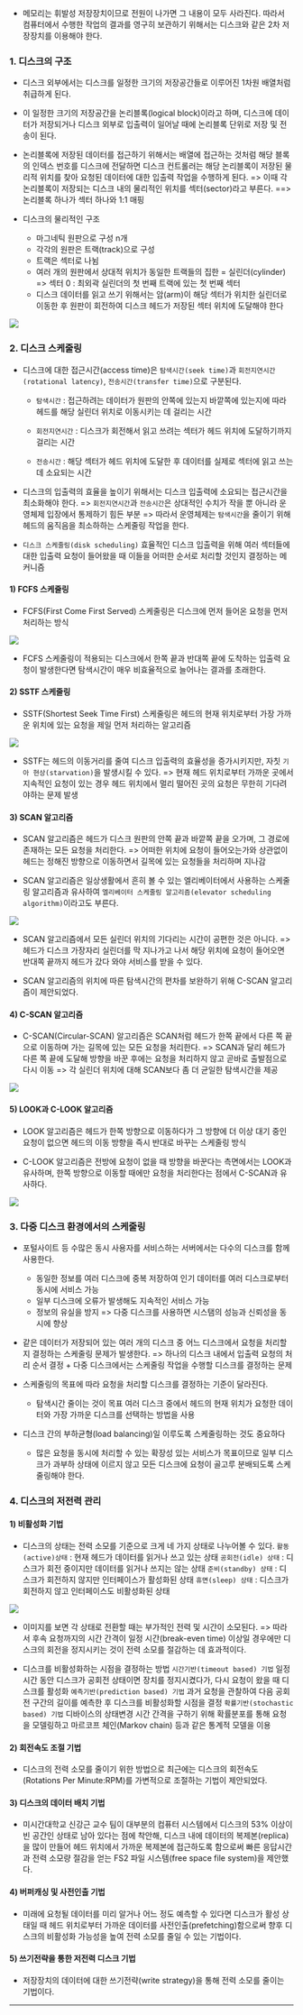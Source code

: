 - 메모리는 휘발성 저장장치이므로 전원이 나가면 그 내용이 모두 사라진다. 따라서 컴퓨터에서 수행한 작업의 결과를 영구히 보관하기 위해서는 디스크와 같은 2차 저장장치를 이용해야 한다.

### 1. 디스크의 구조

- 디스크 외부에서는 디스크를 일정한 크기의 저장공간들로 이루어진 1차원 배열처럼 취급하게 된다.

- 이 일정한 크기의 저장공간을 논리블록(logical block)이라고 하며, 디스크에 데이터가 저장되거나 디스크 외부로 입출력이 일어날 때에 논리블록 단위로 저장 및 전송이 된다.

- 논리블록에 저장된 데이터를 접근하기 위해서는 배열에 접근하는 것처럼 해당 블록의 인덱스 번호를 디스크에 전달하면 디스크 컨트롤러는 해당 논리블록이 저장된 물리적 위치를 찾아 요청된 데이터에 대한 입출력 작업을 수행하게 된다.
=> 이때 각 논리블록이 저장되는 디스크 내의 물리적인 위치를 섹터(sector)라고 부른다.
==> 논리블록 하나가 섹터 하나와 1:1 매핑

- 디스크의 물리적인 구조
  - 마그네틱 원판으로 구성 n개
  - 각각의 원판은 트랙(track)으로 구성
  - 트랙은 섹터로 나뉨
  - 여러 개의 원판에서 상대적 위치가 동일한 트랙들의 집한 = 실린더(cylinder)
  => 섹터 0 : 최외곽 실린더의 첫 번째 트랙에 있는 첫 번째 섹터
  - 디스크 데이터를 읽고 쓰기 위해서는 암(arm)이 해당 섹터가 위치한 실린더로 이동한 후 원판이 회전하여 디스크 헤드가 저장된 섹터 위치에 도달해야 한다
  
![](https://velog.velcdn.com/images/bebeco_o/post/8c53523f-38ef-4326-803e-db56847d5000/image.png)



### 2. 디스크 스케줄링

- 디스크에 대한 접근시간(access time)은 `탐색시간(seek time)`과 `회전지연시간(rotational latency)`, `전송시간(transfer time)`으로 구분된다.

  - `탐색시간` : 
접근하려는 데이터가 원판의 안쪽에 있는지 바깥쪽에 있는지에 따라 헤드를 해당 실린더 위치로 이동시키는 데 걸리는 시간

  - `회전지연시간` :
디스크가 회전해서 읽고 쓰려는 섹터가 헤드 위치에 도달하기까지 걸리는 시간

  - `전송시간` :
해당 섹터가 헤드 위치에 도달한 후 데이터를 실제로 섹터에 읽고 쓰는 데 소요되는 시간

- 디스크의 입출력의 효율을 높이기 위해서는 디스크 입출력에 소요되는 접근시간을 최소화해야 한다.
=> `회전지연시간`과 `전송시간`은 상대적인 수치가 작을 뿐 아니라 운영체제 입장에서 통제하기 힘든 부분
=> 따라서 운영체제는 `탐색시간`을 줄이기 위해 헤드의 움직음을 최소하하는 스케줄링 작업을 한다.

- `디스크 스케줄링(disk scheduling)`
효율적인 디스크 입출력을 위해 여러 섹터들에 대한 입출력 요청이 들어왔을 때 이들을 어떠한 순서로 처리할 것인지 결정하는 메커니즘

#### 1) FCFS 스케줄링

- FCFS(First Come First Served) 스케줄링은 디스크에 먼저 들어온 요청을 먼저 처리하는 방식

![](https://velog.velcdn.com/images/bebeco_o/post/4241534a-9eb4-4aff-9806-10a77c9a9d96/image.png)

- FCFS 스케줄링이 적용되는 디스크에서 한쪽 끝과 반대쪽 끝에 도착하는 입출력 요청이 발생한다면 탐색시간이 매우 비효율적으로 늘어나는 결과를 초래한다.

#### 2) SSTF 스케줄링

- SSTF(Shortest Seek Time First) 스케줄링은 헤드의 현재 위치로부터 가장 가까운 위치에 있는 요청을 제일 먼저 처리하는 알고리즘

![](https://velog.velcdn.com/images/bebeco_o/post/b028685c-5cdf-43d8-835e-b62d592a6037/image.png)


- SSTF는 헤드의 이동거리를 줄여 디스크 입출력의 효율성을 증가시키지만, 자칫 `기아 현상(starvation)`을 발생시킬 수 있다.
=> 현재 헤드 위치로부터 가까운 곳에서 지속적인 요청이 있는 경우 헤드 위치에서 멀리 떨어진 곳의 요청은 무한히 기다려야하는 문제 발생

#### 3) SCAN 알고리즘

- SCAN 알고리즘은 헤드가 디스크 원판의 안쪽 끝과 바깥쪽 끝을 오가며, 그 경로에 존재하는 모든 요청을 처리한다.
=> 어떠한 위치에 요청이 들어오는가와 상관없이 헤드는 정해진 방향으로 이동하면서 길목에 있는 요청들을 처리하며 지나감

- SCAN 알고리즘은 일상생활에서 흔히 볼 수 있는 엘리베이터에서 사용하는 스케줄링 알고리즘과 유사하여 `엘리베이터 스케줄링 알고리즘(elevator scheduling algorithm)`이라고도 부른다. 

![](https://velog.velcdn.com/images/bebeco_o/post/39a43dd8-270d-4a6b-ab47-852418cbc7e1/image.png)

- SCAN 알고리즘에서 모든 실린더 위치의 기다리는 시간이 공편한 것은 아니다.
=> 헤드가 디스크 가장자리 실린더를 막 지나가고 나서 해당 위치에 요청이 들어오면 반대쪽 끝까지 헤드가 갔다 와야 서비스를 받을 수 있다.

- SCAN 알고리즘의 위치에 따른 탐색시간의 편차를 보완하기 위해 C-SCAN 알고리즘이 제안되었다.

#### 4) C-SCAN 알고리즘

- C-SCAN(Circular-SCAN) 알고리즘은 SCAN처럼 헤드가 한쪽 끝에서 다른 쪽 끝으로 이동하며 가는 길목에 있는 모든 요청을 처리한다.
=> SCAN과 달리 헤드가 다른 쪽 끝에 도달해 방향을 바꾼 후에는 요청을 처리하지 않고 곧바로 출발점으로 다시 이동
=> 각 실린더 위치에 대해 SCAN보다 좀 더 균일한 탐색시간을 제공

![](https://velog.velcdn.com/images/bebeco_o/post/498c26f5-1917-4f78-8e54-501ff7f1a2fb/image.png)

#### 5) LOOK과 C-LOOK 알고리즘

- LOOK 알고리즘은 헤드가 한쪽 방향으로 이동하다가 그 방향에 더 이상 대기 중인 요청이 없으면 헤드의 이동 방향을 즉시 반대로 바꾸는 스케줄링 방식

- C-LOOK 알고리즘은 전방에 요청이 없을 때 방향을 바꾼다는 측면에서는 LOOK과 유사하며, 한쪽 방향으로 이동할 때에만 요청을 처리한다는 점에서 C-SCAN과 유사하다.

![](https://velog.velcdn.com/images/bebeco_o/post/4e1f17e0-182a-45fa-bdaf-cc399ad9b384/image.png)

### 3. 다중 디스크 환경에서의 스케줄링

- 포털사이트 등 수많은 동시 사용자를 서비스하는 서버에서는 다수의 디스크를 함께 사용한다.
  - 동일한 정보를 여러 디스크에 중복 저장하여 인기 데이터를 여러 디스크로부터 동시에 서비스 가능
  - 일부 디스크에 오류가 발생해도 지속적인 서비스 가능
  - 정보의 유실을 방지
  => 다중 디스크를 사용하면 시스탬의 성능과 신뢰성을 동시에 향상
  

- 같은 데이터가 저장되어 있는 여러 개의 디스크 중 어느 디스크에서 요청을 처리할지 결정하는 스케줄링 문제가 발생한다.
=> 하나의 디스크 내에서 입출력 요청의 처리 순서 결정 + 다중 디스크에서는 스케줄링 작업을 수행할 디스크를 결정하는 문제

- 스케줄링의 목표에 따라 요청을 처리할 디스크를 결정하는 기준이 달라진다.
  - 탐색시간 줄이는 것이 목표
  여러 디스크 중에서 헤드의 현재 위치가 요청한 데이터와 가장 가까운 디스크를 선택하는 방법을 사용
  
- 디스크 간의 부하균형(load balancing)일 이루도록 스케줄링하는 것도 중요하다
  - 많은 요청을 동시에 처리할 수 있는 확장성 있는 서비스가 목표이므로 일부 디스크가 과부하 상태에 이르지 않고 모든 디스크에 요청이 골고루 분배되도록 스케줄링해야 한다.
  
### 4. 디스크의 저전력 관리

#### 1) 비활성화 기법

- 디스크의 상태는 전력 소모를 기준으로 크게 네 가지 상태로 나누어볼 수 있다.
`활동(active)상태` :
현재 헤드가 데이터를 읽거나 쓰고 있는 상태
`공회전(idle) 상태` :
디스크가 회전 중이지만 데이터를 읽거나 쓰지는 않는 상태
`준비(standby) 상태` :
디스크가 회전하지 않지만 인터페이스가 활성화된 상태
`휴면(sleep) 상태` : 
디스크가 회전하지 않고 인터페이스도 비활성화된 상태

![](https://velog.velcdn.com/images/bebeco_o/post/16f3cd98-f1b3-4650-8a60-806c8511e79d/image.png)

- 이미지를 보면 각 상태로 전환할 때는 부가적인 전력 및 시간이 소모된다.
=> 따라서 후속 요청까지의 시간 간격이 일정 시간(break-even time) 이상일 경우에만 디스크의 회전을 정지시키는 것이 전력 소모를 절감하는 데 효과적이다.

- 디스크를 비활성화하는 시점을 결정하는 방법
`시간기반(timeout based) 기법`
일정 시간 동안 디스크가 공회전 상태이면 장치를 정지시켰다가, 다시 요청이 왔을 때 디스크를 활성화
`예측기반(prediction based) 기법`
과거 요청을 관찰하여 다음 공회전 구간의 길이를 예측한 후 디스크를 비활성화할 시점을 결정
`확률기반(stochastic based) 기법`
디바이스의 상태변경 시간 간격을 구하기 위해 확률분포를 통해 요청을 모델링하고 마르코프 체인(Markov chain) 등과 같은 통계적 모델을 이용

#### 2) 회전속도 조절 기법

- 디스크의 전력 소모를 줄이기 위한 방법으로 최근에는 디스크의 회전속도(Rotations Per Minute:RPM)를 가변적으로 조절하는 기법이 제안되었다.

#### 3) 디스크의 데이터 배치 기법

- 미시간대학교 신강근 교수 팀이 대부분의 컴퓨터 시스템에서 디스크의 53% 이상이 빈 공간인 상태로 남아 있다는 점에 착안해, 디스크 내에 데이터의 복제본(replica)을 많이 만들어 헤드 위치에서 가까운 복제본에 접근하도록 함으로써 빠른 응답시간과 전력 소모량 절감을 얻는 FS2 파일 시스템(free space file system)을 제안했다.

#### 4) 버퍼캐싱 및 사전인출 기법

- 미래에 요청될 데이터를 미리 알거나 어느 정도 예측할 수 있다면 디스크가 활성 상태일 때 헤드 위치로부터 가까운 데이터를 사전인출(prefetching)함으로써 향후 디스크의 비활성화 가능성을 높여 전력 소모를 줄일 수 있는 기법이다.

#### 5) 쓰기전략을 통한 저전력 디스크 기법

- 저장장치의 데이터에 대한 쓰기전략(write strategy)을 통해 전력 소모를 줄이는 기법이다.

---
